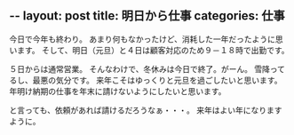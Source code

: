 --
layout: post
title: 明日から仕事
categories: 仕事
--

今日で今年も終わり。
あまり何もなかったけど、消耗した一年だったように思います。
そして、明日（元旦）と４日は顧客対応のため９－１８時で出勤です。

５日からは通常営業。
そんなわけで、冬休みは今日で終了。がーん。
雪降ってるし、最悪の気分です。
来年こそはゆっくりと元旦を過ごしたいと思います。
年明け納期の仕事を年末に請けないようにしたいと思います。

と言っても、依頼があれば請けるだろうなぁ・・・。
来年はよい年になりますように。

